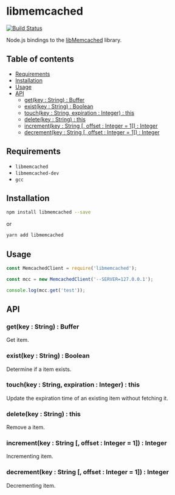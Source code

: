 # libmemcached

[![Build Status](https://travis-ci.org/tomi77/node-libmemcached.svg?branch=master)](https://travis-ci.org/tomi77/node-libmemcached)

Node.js bindings to the [libMemcached](http://libmemcached.org/) library.

## Table of contents

* [Requirements](#requirements)
* [Installation](#installation)
* [Usage](#usage)
* [API](#api)
  * [get(key : String) : Buffer](#getkey--string--buffer)
  * [exist(key : String) : Boolean](#existkey--string--boolean)
  * [touch(key : String, expiration : Integer) : this](#touchkey--string-expiration--integer--this)
  * [delete(key : String) : this](#deletekey--string--this)
  * [increment(key : String [, offset : Integer = 1]) : Integer](#incrementkey--string--offset--integer--1--integer)
  * [decrement(key : String [, offset : Integer = 1]) : Integer](#decrementkey--string--offset--integer--1--integer)

## Requirements

* `libmemcached`
* `libmemcached-dev`
* `gcc`

## Installation

~~~sh
npm install libmemcached --save
~~~

or

~~~sh
yarn add libmemcached
~~~

## Usage

~~~js
const MemcachedClient = require('libmemcached');

const mcc = new MemcachedClient('--SERVER=127.0.0.1');

console.log(mcc.get('test'));
~~~

## API

### get(key : String) : Buffer

Get item.

### exist(key : String) : Boolean

Determine if a item exists.

### touch(key : String, expiration : Integer) : this

Update the expiration time of an existing item without fetching it.

### delete(key : String) : this

Remove a item.

### increment(key : String [, offset : Integer = 1]) : Integer

Incrementing item.

### decrement(key : String [, offset : Integer = 1]) : Integer

Decrementing item.
